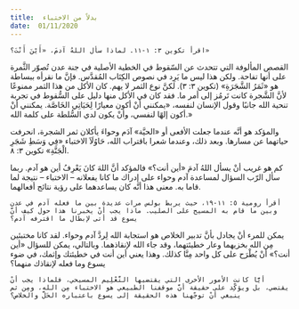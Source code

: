 ```yaml
---
title:  بدلاً من الاختباء
date:  01/11/2020
---
```


`اقرأ تكوين ٣: ١-١١. لماذا سأل اللهُ آدمَ، «أَيْنَ أَنْتَ؟»`

القصص المألوفة التي تتحدث عن السّقوط في الخطية الأصلية في جنة عدن تُصوّر الثَّمرة على أنها تفاحة. ولكن هذا ليس ما يَرِد في نصوص الكِتَاب المُقدَّس. فإنَّ ما نقرأه ببساطة هو «ثَمَرُ الشَّجَرَةِ» (تكوين ٣: ٣). لكنَّ نوع الثمر لا يهم. كان الأكل من هذا الثمر ممنوعًا لأنَّ الشَّجرة كانت تَرمُز إلى أمر ما. فقد كان في الأكل منها دليل على السُّقوط في تجربة تنحية الله جانبًا وقول الإنسان لنفسه، «يمكنني أنْ أكون معيارًا لِحَيَاتِي الخَاصَّة. يمكنني أنْ أكون إلهًا لنفسي، وأنْ يكون لدي السُّلطة على كلمة الله.»

والمؤكد هو أنَّه عندما جعلت الأفعى أو «الحيَّة» آدَم وحواءَ يأكلان ثمر الشجرة، انحرفت حياتهما عن مسارها. وبعد ذلك، وعندما شعرا باقتراب الله، حَاوُلَاَ الاختباء «فِي وَسَطِ شَجَرِ الْجَنَّةِ» تكوين ٣: ٨.

كم هو غريب أنْ يسأل اللهُ آدمَ «أين أنت؟» فالمؤكد أنَّ اللهَ كانَ يَعْرِفُ أين هو آدم. ربما سأل الرّب السؤال لمساعدة آدم وحواء على إدراك ما كانا يفعلانه – الاختباء – نتيجة لما قاما به. معنى هذا أنَّه كان يساعدهما على رؤية نتائج أفعالهما.

`أقرأ رومية ٥: ١١-١٩، حيث يربط بولس مرات عديدة بين ما فعله آدم في عدن وبين ما قام به المسيح على الصليب. ماذا يجب أنْ يخبرنا هذا حول كيف أنَّ يسوع قد أتى لإبطال ما اقترفه آدم؟`

يمكن للمرء أنْ يجادل بأنَّ تدبير الخلاص هو استجابة الله لِردَّ آدم وحواء. لقد كانا مختبئين مِن الله بخزيهما وعار خطيئتهما، وقد جاء الله لإنقاذهما. وبالتالي، يمكن للسؤال «أين أنت؟» أنْ يُطْرَح على كل واحد مِنَّا كذلك. وهذا يعني أين أنت في خطيئتك وإثمك، في ضوء يسوع وما فعله لإنقاذك منهما؟

`أيًّا كانت الأمور الأخرى التي يقتضيها التَّعْلِيم المسيحي، فلماذا يجب أنْ يقتضي، بل ويؤكِّد على حقيقة أنَّ موقفنا الطبيعي هو الاختباء مِن الله، ومِن ثم ينبغي أنْ توجّهنا هذه الحقيقة إلى يسوع باعتباره الحَلَّ والخلاص؟`